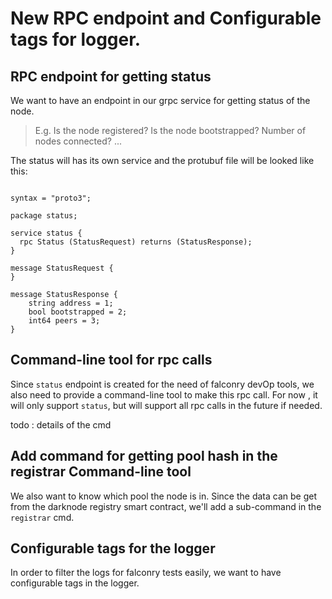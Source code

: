 # New RPC endpoint and Configurable tags for logger. 

## RPC endpoint for getting status

We want to have an endpoint in our grpc service for getting status of the node.

> E.g. Is the node registered? Is the node bootstrapped? Number of nodes connected? ...
  
The status will has its own service and the protubuf file will be looked like this:

```$protobuf

syntax = "proto3";

package status;

service status {
  rpc Status (StatusRequest) returns (StatusResponse);
}

message StatusRequest {
}

message StatusResponse {
    string address = 1;
    bool bootstrapped = 2;
    int64 peers = 3;
}
```

## Command-line tool for rpc calls 

Since `status` endpoint is created for the need of falconry devOp tools, we also 
need to provide a command-line tool to make this rpc call. For now , it will only 
support `status`, but will support all rpc calls in the future if needed.

todo : details of the cmd

## Add command for getting pool hash in the registrar Command-line tool

We also want to know which pool the node is in. Since the data can be get from the 
darknode registry smart contract, we'll add a sub-command in the `registrar` cmd.

## Configurable tags for the logger

In order to filter the logs for falconry tests easily, we want to have configurable tags 
in the logger. 
 




 

  
